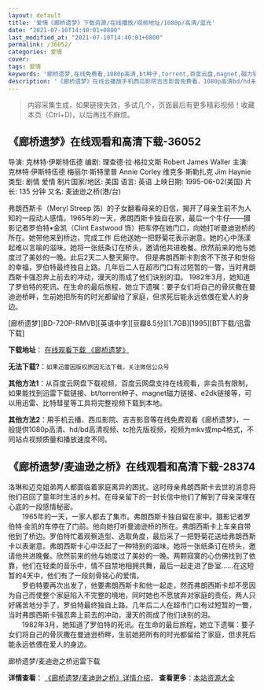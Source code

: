 ```yaml
---
layout: default
title: '爱情《廊桥遗梦》下载资源/在线播放/视频地址/1080p/高清/蓝光'
date: "2021-07-10T14:40:01+0800"
last_modified_at: "2021-07-10T14:40:01+0800"
permalink: /36052/
categories: 爱情
cover:
tags: 爱情
keywords: '廊桥遗梦,在线免费看,1080p高清,bt种子,torrent,百度云盘,magnet,磁力链,迅雷下载资源'
description: '《廊桥遗梦》在线云播放手机西瓜影院吉吉影音免费看，1080p高清bd/hd未删减完整版和tc抢先枪版，mkv/mp4格式，附带bt/torrent种子、magnet/磁力链、百度云盘、网盘资源迅雷下载链接'
---
```


>内容采集生成，如果链接失效，多试几个，页面最后有更多精彩视频！收藏本页（Ctrl+D)，以后再找不麻烦。


## 《廊桥遗梦》在线观看和高清下载-36052

导演: 克林特·伊斯特伍德 编剧: 理查德·拉·格拉文斯 Robert James Waller 主演: 克林特·伊斯特伍德 梅丽尔·斯特里普 Annie Corley 维克多·斯勒扎克 Jim Haynie 类型: 剧情 爱情 制片国家/地区: 美国 语言: 英语 上映日期: 1995-06-02(美国) 片长: 135 分钟 又名: 麦迪逊之桥(港/台)

弗朗西斯卡（Meryl Streep 饰）的子女翻看母亲的旧信，揭开了母亲生前不为人知的一段动人感情。1965年的一天，弗朗西斯卡独自在家，最后一个牛仔——摄影记者罗伯特•金凯（Clint Eastwood 饰）把车停在她门口，向她打听曼迪逊桥的所在。她带他来到桥边，完成工作 后他送她一把野菊花表示谢意。她的心中荡漾起难以言喻的滋味。她将一张纸条订在桥头，邀请他共进晚餐。欣然前来的他与她度过了美妙的一晚。此后2天二人整天厮守。 但是弗朗西斯卡割舍不下孩子和世俗的幸福，罗伯特最终独自上路。几年后二人在超市门口有过短暂的一瞥，当时弗朗西斯卡强忍奔上前去的冲动，漫天的雨成了他们诀别的泪。 1982年3月，她知道了罗伯特的死讯。在生命的最后旅程，她立下遗嘱：要子女们将自己的骨灰撒在曼迪逊桥畔，生前她把所有的时光都留给了家庭，但求死后能永远依偎在爱人的身边。


[廊桥遗梦][BD-720P-RMVB][英语中字][豆瓣8.5分][1.7GB][1995][BT下载/迅雷下载]

**下载地址**： [在线观看下载 《廊桥遗梦》](https://www.btdx8.com/torrent/the_bridges_of_madison_county_1995.html) 


**无法下载?**：`如果迅雷因版权原因无法下载，关注微信公众号 `

**其他方法1**：从百度云网盘下载视频，百度云网盘支持在线观看，非会员有限制，如果能找到迅雷下载链接、bt/torrent种子、magnet磁力链接、e2dk链接等，可以用迅雷、比特彗星等工具将完整视频下载到本地。

**其他方法2**：用手机云播、西瓜影院、吉吉影音等在线免费观看《廊桥遗梦》，一般提供1080p高清、hd/bd高清视频、tc抢先版视频，视频为mkv或mp4格式，不同站点视频质量和播放速度不同。


## 《廊桥遗梦/麦迪逊之桥》在线观看和高清下载-28374

洛琳和迈克姐弟两人都面临着家庭离异的困扰。这时母亲弗朗西斯卡去世的消息将他们召回了童年时生活的乡村。在母亲留下的一封长信中他们了解到了母亲深埋在心底的一段感情秘密。<br />　　1965年的一天，一家人都去了集市。弗朗西斯卡独自留在家中。摄影记者罗伯特·金凯的车停在了门前。他向她打听曼迪逊桥的所在。弗朗西斯卡上车亲自带他到了桥边。罗伯特忙着观察造型、选取角度，最后采了一把野菊花送给弗朗西斯卡以表谢意。弗朗西斯卡心中泛起了一种特别的滋味。她将一张纸条订在桥头，邀请他共进晚餐。欣然前来的他与她度过了美妙的一晚。两颗寂寞的心仿佛找到了依靠，他们在轻柔的音乐中，情不自禁地相拥共舞，最后一起走进了卧室……在这短暂的4天中，他们有了一段刻骨铭心的爱情。<br />　　罗伯特要再次出发了，他要弗朗西斯卡和他一起走，然而弗朗西斯卡却不愿因为自己而使整个家庭陷入不完整的境地，同时她也不愿放弃对家庭的责任，两人只好痛苦地分手了，罗伯特最终独自上路。几年后二人在超市门口有过短暂的一瞥，当时弗朗西斯卡强忍奔上前去的冲动，漫天的雨成了他们诀别的泪。<br />　　1982年3月，她知道了罗伯特的死讯。在生命的最后旅程，她立下遗嘱：要子女们将自己的骨灰撒在曼迪逊桥畔，生前她把所有的时光都留给了家庭，但求死后能永远依偎在爱人的身边。</p>


廊桥遗梦/麦迪逊之桥迅雷下载

**详情查看**： [《廊桥遗梦/麦迪逊之桥》详情介绍](/movie/28374/)， **查看更多**：[本站资源大全](/movie/t/all/)

